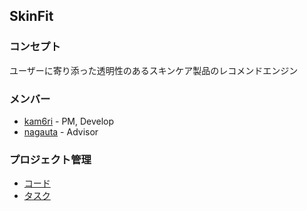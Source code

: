 ## SkinFit

### コンセプト

ユーザーに寄り添った透明性のあるスキンケア製品のレコメンドエンジン

### メンバー

- [kam6ri](https://github.com/kam6ri) - PM, Develop
- [nagauta](https://github.com/nagauta) - Advisor

### プロジェクト管理

- [コード](https://github.com/skinfit/skinfit)
- [タスク](https://github.com/orgs/skinfit/projects/1)
